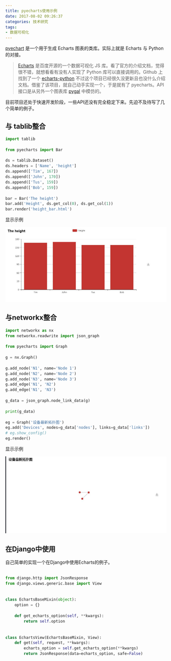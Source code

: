 ```yaml
---
title: pyecharts使用示例
date: 2017-08-02 09:26:37
categories: 技术研究
tags:
- 数据可视化
---
```


[pyechart](https://github.com/chenjiandongx/pyecharts) 是一个用于生成 Echarts 图表的类库。实际上就是 Echarts 与 Python 的对接。

<!-- more -->

> [Echarts](https://github.com/ecomfe/echarts) 是百度开源的一个数据可视化 JS 库。看了官方的介绍文档，觉得很不错，就想看看有没有人实现了 Python 库可以直接调用的。Github 上找到了一个 [echarts-python](https://github.com/yufeiminds/echarts-python) 不过这个项目已经很久没更新且也没什么介绍文档。借鉴了该项目，就自己动手实现一个，于是就有了 pyecharts。API 接口是从另外一个图表库 [pygal](https://github.com/Kozea/pygal) 中模仿的。

目前项目还处于快速开发阶段，一些API还没有完全稳定下来。先迫不及待写了几个简单的例子。

## 与 tablib整合

```python
import tablib

from pyecharts import Bar

ds = tablib.Dataset()
ds.headers = ['Name', 'height']
ds.append(['Tim', 167])
ds.append(['John', 170])
ds.append(['Tus', 159])
ds.append(['Bob', 159])

bar = Bar('The height')
bar.add('Height', ds.get_col(0), ds.get_col(1))
bar.render('height_bar.html')
```

显示示例

![height_bar_demo](/images/height_bar_demo.jpg)

## 与networkx整合

```python
import networkx as nx
from networkx.readwrite import json_graph

from pyecharts import Graph

g = nx.Graph()

g.add_node('N1', name='Node 1')
g.add_node('N2', name='Node 2')
g.add_node('N3', name='Node 3')
g.add_edge('N1', 'N2')
g.add_edge('N1', 'N3')

g_data = json_graph.node_link_data(g)

print(g_data)

eg = Graph('设备最新拓扑图')
eg.add('Devices', nodes=g_data['nodes'], links=g_data['links'])
# eg.show_config()
eg.render()
```

显示示例

![device_graph](/images/device_graph.jpg)

## 在Django中使用

自己简单的实现一个在Django中使用Echarts的例子。

```python

from django.http import JsonResponse
from django.views.generic.base import View


class EchartsBaseMixin(object):
    option = {}

    def get_echarts_option(self, **kwargs):
        return self.option


class EchartsView(EchartsBaseMixin, View):
    def get(self, request, **kwargs):
        echarts_option = self.get_echarts_option(**kwargs)
        return JsonResponse(data=echarts_option, safe=False)
```
